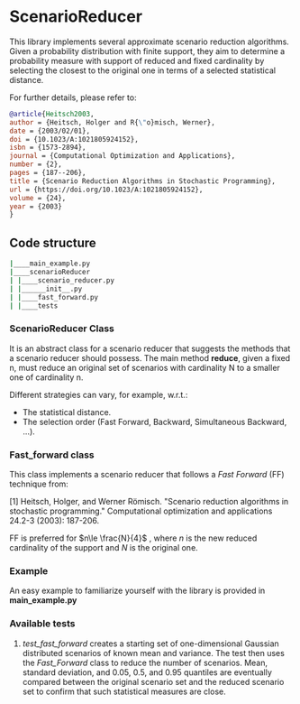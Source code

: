 # ScenarioReducer

This library implements several approximate scenario reduction algorithms. Given a probability distribution with finite support, they aim to determine a probability measure with support of reduced and fixed cardinality by selecting the closest to the original one in terms of a selected statistical distance.

For further details, please refer to:

```Bibtex
@article{Heitsch2003,
author = {Heitsch, Holger and R{\"o}misch, Werner},
date = {2003/02/01},
doi = {10.1023/A:1021805924152},
isbn = {1573-2894},
journal = {Computational Optimization and Applications},
number = {2},
pages = {187--206},
title = {Scenario Reduction Algorithms in Stochastic Programming},
url = {https://doi.org/10.1023/A:1021805924152},
volume = {24},
year = {2003}
}
```

## Code structure

```Bash
|____main_example.py
|____scenarioReducer
| |____scenario_reducer.py
| |______init__.py
| |____fast_forward.py
| |____tests
```

### ScenarioReducer Class

It is an abstract class for a scenario reducer that suggests the methods that a scenario reducer should possess. The main method **reduce**,  given a fixed n, must reduce an original set of scenarios with cardinality N to a smaller one of cardinality n.

Different strategies can vary, for example, w.r.t.:

- The statistical distance.
- The selection order (Fast Forward, Backward, Simultaneous Backward, ...).

### Fast_forward class

This class implements a scenario reducer that follows a *Fast Forward* (FF) technique from:

[1] Heitsch, Holger, and Werner Römisch. "Scenario reduction algorithms in stochastic programming." Computational optimization and applications 24.2-3 (2003): 187-206.

FF is preferred for $n\le \frac{N}{4}$ , where $n$  is the new reduced cardinality of the support and $N$ is the original one.

### Example

An easy example to familiarize yourself with the library is provided in **main_example.py**

### Available tests

1. *test_fast_forward* creates a starting set of one-dimensional Gaussian distributed scenarios of known mean and variance. The test then uses the *Fast_Forward* class to reduce the number of scenarios. Mean, standard deviation, and 0.05, 0.5, and 0.95 quantiles are eventually compared between the original scenario set and the reduced scenario set to confirm that such statistical measures are close.
